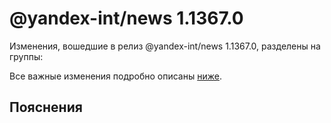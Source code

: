 # @yandex-int/news 1.1367.0

<!-- ЧЕЛОВЕЧЕСКОЕ ВСТУПЛЕНИЕ -->

Изменения, вошедшие в релиз @yandex-int/news 1.1367.0, разделены на группы:

Все важные изменения подробно описаны [ниже](#Пояснения).

## Пояснения

